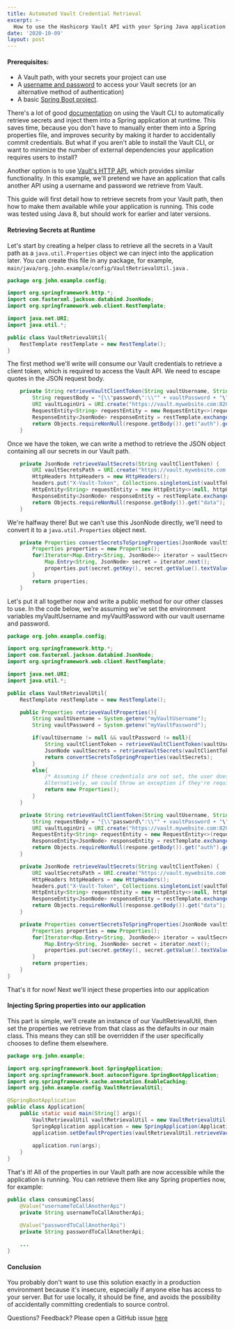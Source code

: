 ```yaml
---
title: Automated Vault Credential Retrieval
excerpt: >-
  How to use the Hashicorp Vault API with your Spring Java application
date: '2020-10-09'
layout: post
---
```


#### Prerequisites: 
* A Vault path, with your secrets your project can use
* A [username and password](https://www.vaultproject.io/docs/auth/userpass) to access your Vault secrets (or an alternative method of authentication)
* A basic [Spring Boot project](https://spring.io/guides/gs/spring-boot/).

There's a lot of good [documentation](https://spring.io/guides/gs/vault-config/) on using the Vault CLI to automatically retrieve secrets and inject them into a Spring application at runtime. This saves time, because you don't have to manually enter them into a Spring properties file, and improves security by making it harder to accidentally commit credentials. But what if you aren't able to install the Vault CLI, or want to minimize the number of external dependencies your application requires users to install?

Another option is to use [Vault's HTTP API](https://www.vaultproject.io/api), which provides similar functionality. In this example, we'll pretend we have an application that calls another API using a username and password we retrieve from Vault.

This guide will first detail how to retrieve secrets from your Vault path, then how to make them available while your application is running. This code was tested using Java 8, but should work for earlier and later versions.

#### Retrieving Secrets at Runtime
Let's start by creating a helper class to retrieve all the secrets in a Vault path as a `java.util.Properties` object we can inject into the application later. You can create this file in any package, for example, `main/java/org.john.example/config/VaultRetrievalUtil.java` .

```java
package org.john.example.config;

import org.springframework.http.*;
import com.fasterxml.jackson.databind.JsonNode;
import org.springframework.web.client.RestTemplate;

import java.net.URI;
import java.util.*;

public class VaultRetrievalUtil{
    RestTemplate restTemplate = new RestTemplate();
}
```

The first method we'll write will consume our Vault credentials to retrieve a client token, which is required to access the Vault API. We need to escape quotes in the JSON request body.
```java
    private String retrieveVaultClientToken(String vaultUsername, String vaultPassword) {
        String requestBody = "{\\"password\":\\"" + vaultPassword + "\"}";
        URI vaultLoginUri = URI.create("https://vault.mywebsite.com:8200/v1/auth/ldap/login/" + vaultUsername);
        RequestEntity<String> requestEntity = new RequestEntity<>(requestBody, HttpMethod.POST, vaultLoginUri);
        ResponseEntity<JsonNode> responseEntity = restTemplate.exchange(requestEntity, JsonNode.class);
        return Objects.requireNonNull(respone.getBody()).get("auth").get("client_token").asText();
    }
```

Once we have the token, we can write a method to retrieve the JSON object containing all our secrets in our Vault path.
```java
    private JsonNode retrieveVaultSecrets(String vaultClientToken) {
        URI vaultSecretsPath = URI.create("https://vault.mywebsite.com:8200/v1/mySecretsPath")
        HttpHeaders httpHeaders = new HttpHeaders();
        headers.put("X-Vault-Token", Collections.singletonList(vaultToken));
        HttpEntity<String> requestEntity = new HttpEntity<>(null, httpHeaders);
        ResponseEntity<JsonNode> responseEntity = restTemplate.exchange(vaultSecretsPath, HttpMethod.GET, request, JsonNode.class);
        return Objects.requireNonNull(response.getBody()).get("data");
    }
```

We're halfway there! But we can't use this JsonNode directly, we'll need to convert it to a `java.util.Properties` object next.
```java
    private Properties convertSecretsToSpringProperties(JsonNode vaultSecrets) {
        Properties properties = new Properties();
        for(Iterator<Map.Entry<String, JsonNode>> iterator = vaultSecrets.fields(); iterator.hasNext();){
            Map.Entry<String, JsonNode> secret = iterator.next();
            properties.put(secret.getKey(), secret.getValue().textValue());
        }
        return properties;
    }
```

Let's put it all together now and write a public method for our other classes to use. In the code below, we're assuming we've set the environment variables myVaultUsername and myVaultPassword with our vault username and password.
```java
package org.john.example.config;

import org.springframework.http.*;
import com.fasterxml.jackson.databind.JsonNode;
import org.springframework.web.client.RestTemplate;

import java.net.URI;
import java.util.*;

public class VaultRetrievalUtil{
    RestTemplate restTemplate = new RestTemplate();

    public Properties retrieveVaultProperties(){
        String vaultUsername = System.getenv("myVaultUsername");
        String vaultPassword = System.getenv("myVaultPassword");

        if(vaultUsername != null && vaultPassword != null){
            String vaultClientToken = retrieveVaultClientToken(vaultUsername, vaultPassword);
            JsonNode vaultSecrets = retrieveVaultSecrets(vaultClientToken);
            return convertSecretsToSpringProperties(vaultSecrets);
        }
        else{
            /* Assuming if these credentials are not set, the user doesn't need credentials from Vault. 
            Alternatively, we could throw an exception if they're required for the application to work. */
            return new Properties();
        }
    }   

    private String retrieveVaultClientToken(String vaultUsername, String vaultPassword) {
        String requestBody = "{\\"password\":\\"" + vaultPassword + "\"}";
        URI vaultLoginUri = URI.create("https://vault.mywebsite.com:8200/v1/auth/ldap/login/" + vaultUsername);
        RequestEntity<String> requestEntity = new RequestEntity<>(requestBody, HttpMethod.POST, vaultLoginUri);
        ResponseEntity<JsonNode> responseEntity = restTemplate.exchange(requestEntity, JsonNode.class);
        return Objects.requireNonNull(respone.getBody()).get("auth").get("client_token").asText();
    }

    private JsonNode retrieveVaultSecrets(String vaultClientToken) {
        URI vaultSecretsPath = URI.create("https://vault.mywebsite.com:8200/v1/mySecretsPath")
        HttpHeaders httpHeaders = new HttpHeaders();
        headers.put("X-Vault-Token", Collections.singletonList(vaultToken));
        HttpEntity<String> requestEntity = new HttpEntity<>(null, httpHeaders);
        ResponseEntity<JsonNode> responseEntity = restTemplate.exchange(vaultSecretsPath, HttpMethod.GET, request, JsonNode.class);
        return Objects.requireNonNull(response.getBody()).get("data");
    }

    private Properties convertSecretsToSpringProperties(JsonNode vaultSecrets) {
        Properties properties = new Properties();
        for(Iterator<Map.Entry<String, JsonNode>> iterator = vaultSecrets.fields(); iterator.hasNext();){
            Map.Entry<String, JsonNode> secret = iterator.next();
            properties.put(secret.getKey(), secret.getValue().textValue());
        }
        return properties;
    }
}

```
That's it for now! Next we'll inject these properties into our application
#### Injecting Spring properties into our application
This part is simple, we'll create an instance of our VaultRetrievalUtil, then set the properties we retrieve from that class as the defaults in our main class. This means they can still be overridden if the user specifically chooses to define them elsewhere.
```java
package org.john.example;

import org.springframework.boot.SpringApplication;
import org.springframework.boot.autoconfigure.SpringBootApplication;
import org.springframework.cache.annotation.EnableCaching;
import org.john.example.config.VaultRetrievalUtil;

@SpringBootApplication
public class Application{
    public static void main(String[] args){
        VaultRetrievalUtil vaultRetrievalUtil = new VaultRetrievalUtil();
        SpringApplication application = new SpringApplication(Application.class);
        application.setDefaultProperties(vaultRetrievalUtil.retrieveVaultProperties());
        
        application.run(args);
    }
}
```

That's it! All of the properties in our Vault path are now accessible while the application is running. You can retrieve them like any Spring properties now, for example:
```java
public class consumingClass{
    @Value("usernameToCallAnotherApi")
    private String usernameToCallAnotherApi;

    @Value("passwordToCallAnotherApi")
    private String passwordToCallAnotherApi;
    
    ...
}
```

#### Conclusion
You probably don't want to use this solution exactly in a production environment because it's insecure, especially if anyone else has access to your server. But for use locally, it should be fine, and avoids the possibility of accidentally committing credentials to source control.

Questions? Feedback? Please open a GitHub issue [here](https://github.com/johnl-m/personal-site/issues)